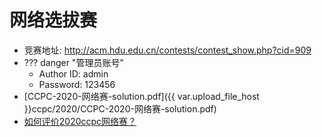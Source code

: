 # 网络选拔赛

- 竞赛地址: http://acm.hdu.edu.cn/contests/contest_show.php?cid=909
- ??? danger "管理员账号"
    - Author ID: admin
    - Password: 123456
- [CCPC-2020-网络赛-solution.pdf]({{ var.upload_file_host }}ccpc/2020/CCPC-2020-网络赛-solution.pdf)
- [如何评价2020ccpc网络赛？](https://www.zhihu.com/question/422026748)